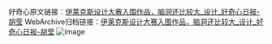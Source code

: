 好奇心原文链接：[伊莱克斯设计大赛入围作品，脑洞还比较大_设计_好奇心日报-胡莹](https://www.qdaily.com/articles/1794.html)
WebArchive归档链接：[伊莱克斯设计大赛入围作品，脑洞还比较大_设计_好奇心日报-胡莹](http://web.archive.org/web/20190623150052/https://www.qdaily.com/articles/1794.html)
![image](http://ww3.sinaimg.cn/large/007d5XDply1g3v4isj2mdj30u057o4qp)